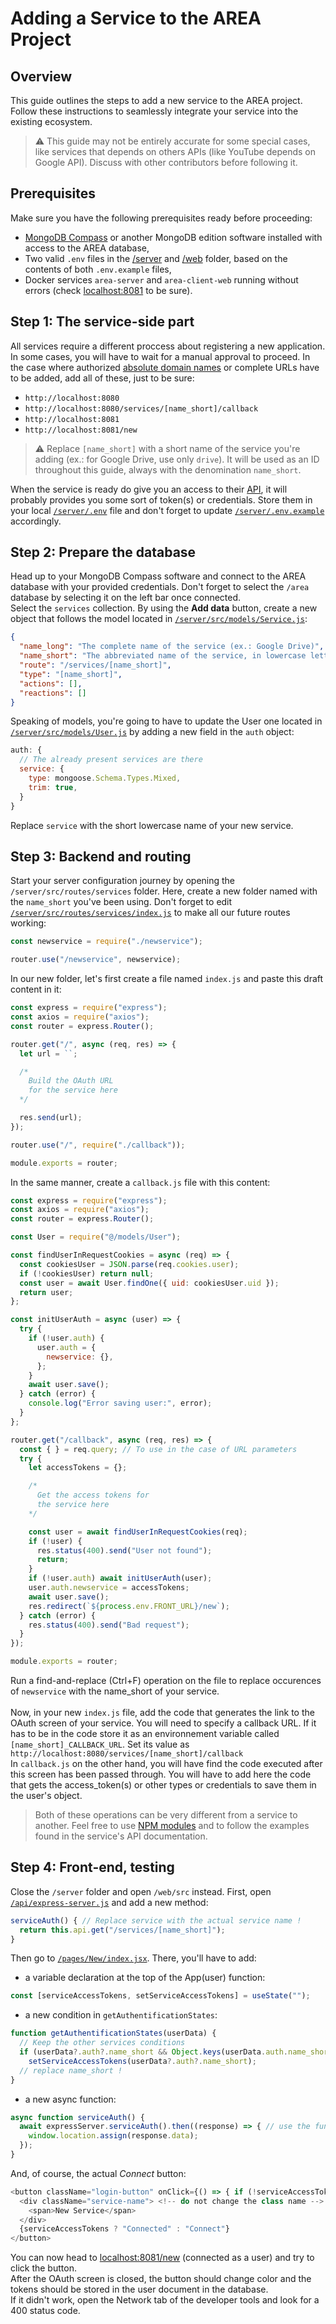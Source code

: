 # Adding a Service to the AREA Project

## Overview

This guide outlines the steps to add a new service to the AREA project. Follow these instructions to seamlessly integrate your service into the existing ecosystem.
> ⚠️ This guide may not be entirely accurate for some special cases, like services that depends on others APIs (like YouTube depends on Google API). Discuss with other contributors before following it.

## Prerequisites

Make sure you have the following prerequisites ready before proceeding:

- [MongoDB Compass](https://www.mongodb.com/products/tools/compass) or another MongoDB edition software installed with access to the AREA database,
- Two valid `.env` files in the [/server](/../server/.env) and [/web](/../web/.env) folder, based on the contents of both `.env.example` files,
- Docker services `area-server` and `area-client-web` running without errors (check [localhost:8081]([http://localhost:8081]) to be sure).

## Step 1: The service-side part

All services require a different proccess about registering a new application. In some cases, you will have to wait for a manual approval to proceed. In the case where authorized [absolute domain names](https://en.wikipedia.org/wiki/Fully_qualified_domain_name) or complete URLs have to be added, add all of these, just to be sure:
- `http://localhost:8080`
- `http://localhost:8080/services/[name_short]/callback`
- `http://localhost:8081`
- `http://localhost:8081/new`

> ⚠️ Replace `[name_short]` with a short name of the service you're adding (ex.: for Google Drive, use only `drive`). It will be used as an ID throughout this guide, always with the denomination `name_short`.

When the service is ready do give you an access to their [API](https://en.wikipedia.org/wiki/API), it will probably provides you some sort of token(s) or credentials. Store them in your local [`/server/.env`](../server/.env) file and don't forget to update [`/server/.env.example`](../server/.env.example) accordingly.

## Step 2: Prepare the database

Head up to your MongoDB Compass software and connect to the AREA database with your provided credentials. Don't forget to select the `/area` database by selecting it on the left bar once connected.<br />
Select the `services` collection. By using the **Add data** button, create a new object that follows the model located in [`/server/src/models/Service.js`](../server/src/models/Service.js):
```json
{
  "name_long": "The complete name of the service (ex.: Google Drive)",
  "name_short": "The abbreviated name of the service, in lowercase letters (ex.: drive)",
  "route": "/services/[name_short]",
  "type": "[name_short]",
  "actions": [],
  "reactions": []
}
```
Speaking of models, you're going to have to update the User one located in [`/server/src/models/User.js`](../server/src/models/User.js) by adding a new field in the `auth` object:
```js
auth: {
  // The already present services are there
  service: {
    type: mongoose.Schema.Types.Mixed,
    trim: true,
  }
}
```
Replace `service` with the short lowercase name of your new service.

## Step 3: Backend and routing

Start your server configuration journey by opening the `/server/src/routes/services` folder. Here, create a new folder named with the `name_short` you've been using. Don't forget to edit [`/server/src/routes/services/index.js`](../server/src/routes/services/index.js) to make all our future routes working:
```js
const newservice = require("./newservice");

router.use("/newservice", newservice);
```
In our new folder, let's first create a file named `index.js` and paste this draft content in it:
```js
const express = require("express");
const axios = require("axios");
const router = express.Router();

router.get("/", async (req, res) => {
  let url = ``;

  /*
    Build the OAuth URL
    for the service here
  */

  res.send(url);
});

router.use("/", require("./callback"));

module.exports = router;
```
In the same manner, create a `callback.js` file with this content:
```js
const express = require("express");
const axios = require("axios");
const router = express.Router();

const User = require("@/models/User");

const findUserInRequestCookies = async (req) => {
  const cookiesUser = JSON.parse(req.cookies.user);
  if (!cookiesUser) return null;
  const user = await User.findOne({ uid: cookiesUser.uid });
  return user;
};

const initUserAuth = async (user) => {
  try {
    if (!user.auth) {
      user.auth = {
        newservice: {},
      };
    }
    await user.save();
  } catch (error) {
    console.log("Error saving user:", error);
  }
};

router.get("/callback", async (req, res) => {
  const { } = req.query; // To use in the case of URL parameters
  try {
    let accessTokens = {};

    /*
      Get the access tokens for
      the service here
    */

    const user = await findUserInRequestCookies(req);
    if (!user) {
      res.status(400).send("User not found");
      return;
    }
    if (!user.auth) await initUserAuth(user);
    user.auth.newservice = accessTokens;
    await user.save();
    res.redirect(`${process.env.FRONT_URL}/new`);
  } catch (error) {
    res.status(400).send("Bad request");
  }
});

module.exports = router;
```
Run a find-and-replace (Ctrl+F) operation on the file to replace occurences of `newservice` with the name_short of your service.<br /><br />
Now, in your new `index.js` file, add the code that generates the link to the OAuth screen of your service.
You will need to specify a callback URL. If it has to be in the code store it as an environnement variable called `[name_short]_CALLBACK_URL`. Set its value as `http://localhost:8080/services/[name_short]/callback`<br />
In `callback.js` on the other hand, you will have find the code executed after this screen has been passed through.
You will have to add here the code that gets the access_token(s) or other types or credentials to save them in the user's object.
> Both of these operations can be very different from a service to another. Feel free to use [NPM modules](https://www.npmjs.com/) and to follow the examples found in the service's API documentation.

## Step 4: Front-end, testing

Close the `/server` folder and open `/web/src` instead.
First, open [`/api/express-server.js`](/web/src/api/express-server.js) and add a new method:
```js
serviceAuth() { // Replace service with the actual service name !
  return this.api.get("/services/[name_short]");
}
```
Then go to [`/pages/New/index.jsx`](/web/src/pages/New/index.jsx).
There, you'll have to add: <br />
- a variable declaration at the top of the App(user) function:
```jsx
const [serviceAccessTokens, setServiceAccessTokens] = useState("");
```
- a new condition in `getAuthentificationStates`:
```jsx
function getAuthentificationStates(userData) {
  // Keep the other services conditions
  if (userData?.auth?.name_short && Object.keys(userData.auth.name_short).length > 0)
    setServiceAccessTokens(userData?.auth?.name_short);
  // replace name_short !
}
```
- a new async function:
```js
async function serviceAuth() {
  await expressServer.serviceAuth().then((response) => { // use the function name you used in express-server
    window.location.assign(response.data);
  });
}
```
And, of course, the actual *Connect* button:
```js
<button className="login-button" onClick={() => { if (!serviceAccessTokens) { serviceAuth(); } }}>
  <div className="service-name"> <!-- do not change the class name -->
    <span>New Service</span>
  </div>
  {serviceAccessTokens ? "Connected" : "Connect"}
</button>
```

You can now head to [localhost:8081/new](http://localhost:8081/new) (connected as a user) and try to click the button.<br />
After the OAuth screen is closed, the button should change color and the tokens should be stored in the user document in the database.<br />
If it didn't work, open the Network tab of the developer tools and look for a 400 status code.
